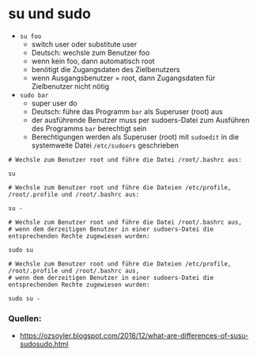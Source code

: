 # su und sudo

* `su foo`
  * switch user oder substitute user
  * Deutsch: wechsle zum Benutzer foo
  * wenn kein foo, dann automatisch root
  * benötigt die Zugangsdaten des Zielbenutzers
  * wenn Ausgangsbenutzer = root, dann Zugangsdaten für Zielbenutzer nicht nötig
* `sudo bar`
  * super user do
  * Deutsch: führe das Programm `bar` als Superuser (root) aus
  * der ausführende Benutzer muss per sudoers-Datei zum Ausführen des Programms `bar` berechtigt sein
  * Berechtigungen werden als Superuser (root) mit `sudoedit` in die systemweite Datei `/etc/sudoers` geschrieben
```
# Wechsle zum Benutzer root und führe die Datei /root/.bashrc aus:

su

# Wechsle zum Benutzer root und führe die Dateien /etc/profile, /root/.profile und /root/.bashrc aus:

su -

# Wechsle zum Benutzer root und führe die Datei /root/.bashrc aus,
# wenn dem derzeitigen Benutzer in einer sudoers-Datei die entsprechenden Rechte zugewiesen wurden:

sudo su

# Wechsle zum Benutzer root und führe die Dateien /etc/profile, /root/.profile und /root/.bashrc aus, 
# wenn dem derzeitigen Benutzer in einer sudoers-Datei die entsprechenden Rechte zugewiesen wurden:

sudo su -
```
### Quellen:
* https://ozsoyler.blogspot.com/2018/12/what-are-differences-of-susu-sudosudo.html
